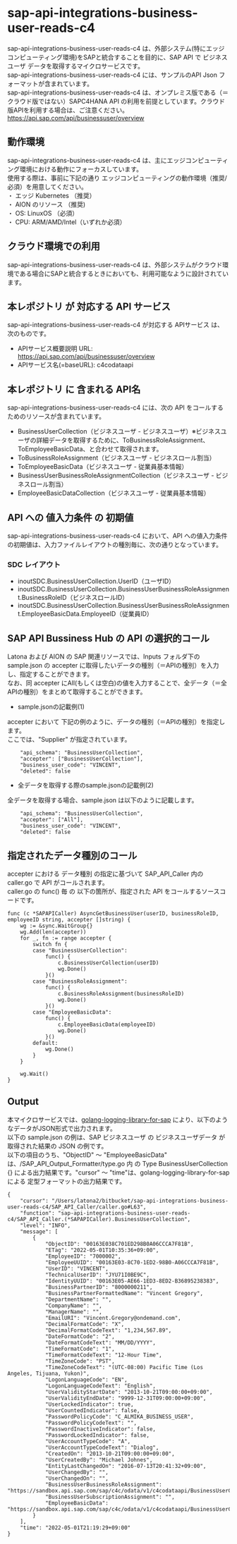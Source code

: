 # sap-api-integrations-business-user-reads-c4
sap-api-integrations-business-user-reads-c4 は、外部システム(特にエッジコンピューティング環境)をSAPと統合することを目的に、SAP API で ビジネスユーザ データを取得するマイクロサービスです。    
sap-api-integrations-business-user-reads-c4 には、サンプルのAPI Json フォーマットが含まれています。   
sap-api-integrations-business-user-reads-c4 は、オンプレミス版である（＝クラウド版ではない）SAPC4HANA API の利用を前提としています。クラウド版APIを利用する場合は、ご注意ください。   
https://api.sap.com/api/businessuser/overview   

## 動作環境  
sap-api-integrations-business-user-reads-c4 は、主にエッジコンピューティング環境における動作にフォーカスしています。  
使用する際は、事前に下記の通り エッジコンピューティングの動作環境（推奨/必須）を用意してください。  
・ エッジ Kubernetes （推奨）    
・ AION のリソース （推奨)    
・ OS: LinuxOS （必須）    
・ CPU: ARM/AMD/Intel（いずれか必須）    

## クラウド環境での利用
sap-api-integrations-business-user-reads-c4 は、外部システムがクラウド環境である場合にSAPと統合するときにおいても、利用可能なように設計されています。  

## 本レポジトリ が 対応する API サービス
sap-api-integrations-business-user-reads-c4 が対応する APIサービス は、次のものです。

* APIサービス概要説明 URL: https://api.sap.com/api/businessuser/overview    
* APIサービス名(=baseURL): c4codataapi

## 本レポジトリ に 含まれる API名
sap-api-integrations-business-user-reads-c4 には、次の API をコールするためのリソースが含まれています。  

* BusinessUserCollection（ビジネスユーザ - ビジネスユーザ）※ビジネスユーザの詳細データを取得するために、ToBusinessRoleAssignment、ToEmployeeBasicData、と合わせて取得されます。
* ToBusinessRoleAssignment（ビジネスユーザ - ビジネスロール割当）
* ToEmployeeBasicData（ビジネスユーザ - 従業員基本情報）
* BusinessUserBusinessRoleAssignmentCollection（ビジネスユーザ - ビジネスロール割当）
* EmployeeBasicDataCollection（ビジネスユーザ - 従業員基本情報）


## API への 値入力条件 の 初期値
sap-api-integrations-business-user-reads-c4 において、API への値入力条件の初期値は、入力ファイルレイアウトの種別毎に、次の通りとなっています。  

### SDC レイアウト

* inoutSDC.BusinessUserCollection.UserID（ユーザID）
* inoutSDC.BusinessUserCollection.BusinessUserBusinessRoleAssignment.BusinessRoleID（ビジネスロールID）
* inoutSDC.BusinessUserCollection.BusinessUserBusinessRoleAssignment.EmployeeBasicData.EmployeeID（従業員ID）

## SAP API Bussiness Hub の API の選択的コール

Latona および AION の SAP 関連リソースでは、Inputs フォルダ下の sample.json の accepter に取得したいデータの種別（＝APIの種別）を入力し、指定することができます。  
なお、同 accepter にAll(もしくは空白)の値を入力することで、全データ（＝全APIの種別）をまとめて取得することができます。  

* sample.jsonの記載例(1)  

accepter において 下記の例のように、データの種別（＝APIの種別）を指定します。  
ここでは、"Supplier" が指定されています。    
  
```
	"api_schema": "BusinessUserCollection",
	"accepter": ["BusinessUserCollection"],
	"business_user_code": "VINCENT",
	"deleted": false
```
  
* 全データを取得する際のsample.jsonの記載例(2)  

全データを取得する場合、sample.json は以下のように記載します。  

```
	"api_schema": "BusinessUserCollection",
	"accepter": ["All"],
	"business_user_code": "VINCENT",
	"deleted": false
```

## 指定されたデータ種別のコール

accepter における データ種別 の指定に基づいて SAP_API_Caller 内の caller.go で API がコールされます。  
caller.go の func() 毎 の 以下の箇所が、指定された API をコールするソースコードです。  

```
func (c *SAPAPICaller) AsyncGetBusinessUser(userID, businessRoleID, employeeID string, accepter []string) {
	wg := &sync.WaitGroup{}
	wg.Add(len(accepter))
	for _, fn := range accepter {
		switch fn {
		case "BusinessUserCollection":
			func() {
				c.BusinessUserCollection(userID)
				wg.Done()
			}()
		case "BusinessRoleAssignment":
			func() {
				c.BusinessRoleAssignment(businessRoleID)
				wg.Done()
			}()
		case "EmployeeBasicData":
			func() {
				c.EmployeeBasicData(employeeID)
				wg.Done()
			}()
		default:
			wg.Done()
		}
	}

	wg.Wait()
}
```

## Output  
本マイクロサービスでは、[golang-logging-library-for-sap](https://github.com/latonaio/golang-logging-library-for-sap) により、以下のようなデータがJSON形式で出力されます。  
以下の sample.json の例は、SAP ビジネスユーザ  の ビジネスユーザデータ が取得された結果の JSON の例です。  
以下の項目のうち、"ObjectID" ～ "EmployeeBasicData" は、/SAP_API_Output_Formatter/type.go 内 の Type BusinessUserCollection {} による出力結果です。"cursor" ～ "time"は、golang-logging-library-for-sap による 定型フォーマットの出力結果です。  

```
{
	"cursor": "/Users/latona2/bitbucket/sap-api-integrations-business-user-reads-c4/SAP_API_Caller/caller.go#L63",
	"function": "sap-api-integrations-business-user-reads-c4/SAP_API_Caller.(*SAPAPICaller).BusinessUserCollection",
	"level": "INFO",
	"message": [
		{
			"ObjectID": "00163E038C701ED298B0A06CCCA7F81B",
			"ETag": "2022-05-01T10:35:36+09:00",
			"EmployeeID": "7000002",
			"EmployeeUUID": "00163E03-8C70-1ED2-98B0-A06CCCA7F81B",
			"UserID": "VINCENT",
			"TechnicalUserID": "JYU71I0BE9C",
			"IdentityUUID": "00163E05-AE66-1ED3-8ED2-B36895238383",
			"BusinessPartnerID": "8000000211",
			"BusinessPartnerFormattedName": "Vincent Gregory",
			"DepartmentName": "",
			"CompanyName": "",
			"ManagerName": "",
			"EmailURI": "Vincent.Gregory@ondemand.com",
			"DecimalFormatCode": "X",
			"DecimalFormatCodeText": "1,234,567.89",
			"DateFormatCode": "2",
			"DateFormatCodeText": "MM/DD/YYYY",
			"TimeFormatCode": "1",
			"TimeFormatCodeText": "12-Hour Time",
			"TimeZoneCode": "PST",
			"TimeZoneCodeText": "(UTC-08:00) Pacific Time (Los Angeles, Tijuana, Yukon)",
			"LogonLanguageCode": "EN",
			"LogonLanguageCodeText": "English",
			"UserValidityStartDate": "2013-10-21T09:00:00+09:00",
			"UserValidityEndDate": "9999-12-31T09:00:00+09:00",
			"UserLockedIndicator": true,
			"UserCountedIndicator": false,
			"PasswordPolicyCode": "C_ALMIKA_BUSINESS_USER",
			"PasswordPolicyCodeText": "",
			"PasswordInactiveIndicator": false,
			"PasswordLockedIndicator": false,
			"UserAccountTypeCode": "A",
			"UserAccountTypeCodeText": "Dialog",
			"CreatedOn": "2013-10-21T09:00:00+09:00",
			"UserCreatedBy": "Michael Johnes",
			"EntityLastChangedOn": "2016-07-13T20:41:32+09:00",
			"UserChangedBy": "",
			"UserChangedOn": "",
			"BusinessUserBusinessRoleAssignment": "https://sandbox.api.sap.com/sap/c4c/odata/v1/c4codataapi/BusinessUserCollection('00163E038C701ED298B0A06CCCA7F81B')/BusinessUserBusinessRoleAssignment",
			"BusinessUserSubscriptionAssignment": "",
			"EmployeeBasicData": "https://sandbox.api.sap.com/sap/c4c/odata/v1/c4codataapi/BusinessUserCollection('00163E038C701ED298B0A06CCCA7F81B')/EmployeeBasicData"
		}
	],
	"time": "2022-05-01T21:19:29+09:00"
}
```